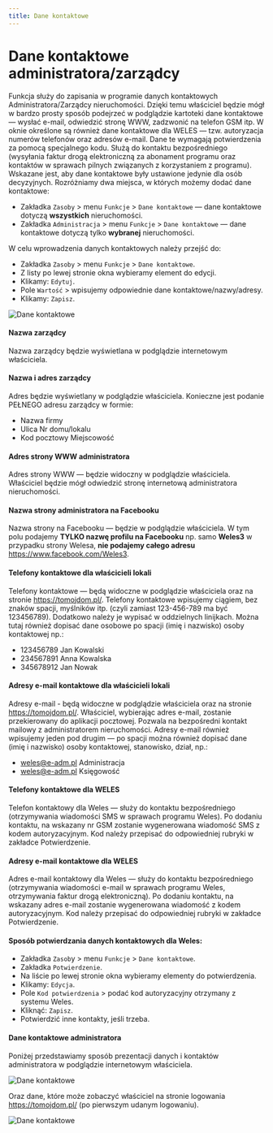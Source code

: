 ```yaml
---
title: Dane kontaktowe
---
```


# Dane kontaktowe administratora/zarządcy

Funkcja służy do zapisania w programie danych kontaktowych Administratora/Zarządcy nieruchomości. Dzięki temu właściciel będzie mógł w bardzo prosty sposób podejrzeć w podglądzie kartoteki dane kontaktowe — wysłać e-mail, odwiedzić stronę WWW, zadzwonić na telefon GSM itp. W oknie określone są również dane kontaktowe dla WELES — tzw. autoryzacja numerów telefonów oraz adresów e-mail. Dane te wymagają potwierdzenia za pomocą specjalnego kodu. Służą do kontaktu bezpośredniego (wysyłania faktur drogą elektroniczną za abonament programu oraz kontaktów w sprawach pilnych związanych z korzystaniem z programu). Wskazane jest, aby dane kontaktowe były ustawione jedynie dla osób decyzyjnych. Rozróżniamy dwa miejsca, w których możemy dodać dane kontaktowe:

- Zakładka `Zasoby` > menu `Funkcje` > `Dane kontaktowe` — dane kontaktowe dotyczą **wszystkich** nieruchomości.
- Zakładka `Administracja` > menu `Funkcje` > `Dane kontaktowe` — dane kontaktowe dotyczą tylko **wybranej** nieruchomości.

 W celu wprowadzenia danych kontaktowych należy przejść do:

- Zakładka `Zasoby` > menu `Funkcje` > `Dane kontaktowe`.
- Z listy po lewej stronie okna wybieramy element do edycji.
- Klikamy: `Edytuj`.
- Pole `Wartość` > wpisujemy odpowiednie dane kontaktowe/nazwy/adresy.
- Klikamy: `Zapisz`.

![Dane kontaktowe](danekontaktowe.gif)

#### Nazwa zarządcy

Nazwa zarządcy będzie wyświetlana w podglądzie internetowym właściciela.

#### Nazwa i adres zarządcy

Adres będzie wyświetlany w podglądzie właściciela. Konieczne jest podanie PEŁNEGO adresu zarządcy w formie:

- Nazwa firmy
- Ulica Nr domu/lokalu
- Kod pocztowy Miejscowość

#### Adres strony WWW administratora

Adres strony WWW — będzie widoczny w podglądzie właściciela. Właściciel będzie mógł odwiedzić stronę internetową administratora nieruchomości.

#### Nazwa strony administratora na Facebooku

Nazwa strony na Facebooku — będzie w podglądzie właściciela. W tym polu podajemy **TYLKO nazwę profilu na Facebooku** np. samo **Weles3** w przypadku strony Welesa, **nie podajemy całego adresu** https://www.facebook.com/Weles3.

#### Telefony kontaktowe dla właścicieli lokali

Telefony kontaktowe — będą widoczne w podglądzie właściciela oraz na stronie https://tomojdom.pl/. Telefony kontaktowe wpisujemy ciągiem, bez znaków spacji, myślników itp. (czyli zamiast 123-456-789 ma być 123456789). Dodatkowo należy je wypisać w oddzielnych linijkach. Można tutaj również dopisać dane osobowe po spacji (imię i nazwisko) osoby kontaktowej np.:

- 123456789 Jan Kowalski
- 234567891 Anna Kowalska
- 345678912 Jan Nowak

#### Adresy e-mail kontaktowe dla właścicieli lokali

Adresy e-mail - będą widoczne w podglądzie właściciela oraz na stronie https://tomojdom.pl/. Właściciel, wybierając adres e-mail, zostanie przekierowany do aplikacji pocztowej. Pozwala na bezpośredni kontakt mailowy z administratorem nieruchomości. Adresy e-mail również wpisujemy jeden pod drugim — po spacji można również dopisać dane (imię i nazwisko) osoby kontaktowej, stanowisko, dział, np.:

- weles@e-adm.pl Administracja
- weles@e-adm.pl Księgowość

#### Telefony kontaktowe dla WELES

Telefon kontaktowy dla Weles — służy do kontaktu bezpośredniego (otrzymywania wiadomości SMS w sprawach programu Weles). Po dodaniu kontaktu, na wskazany nr GSM zostanie wygenerowana wiadomość SMS z kodem autoryzacyjnym. Kod należy przepisać do odpowiedniej rubryki w zakładce Potwierdzenie.

#### Adresy e-mail kontaktowe dla WELES

Adres e-mail kontaktowy dla Weles — służy do kontaktu bezpośredniego (otrzymywania wiadomości e-mail w sprawach programu Weles, otrzymywania faktur drogą elektroniczną). Po dodaniu kontaktu, na wskazany adres e-mail zostanie wygenerowana wiadomość z kodem autoryzacyjnym. Kod należy przepisać do odpowiedniej rubryki w zakładce Potwierdzenie.

#### Sposób potwierdzania danych kontaktowych dla Weles:

- Zakładka `Zasob`y > menu `Funkcje` > `Dane kontaktowe`.
- Zakładka `Potwierdzenie`.
- Na liście po lewej stronie okna wybieramy elementy do potwierdzenia.
- Klikamy: `Edycja`.
- Pole `Kod potwierdzenia` > podać kod autoryzacyjny otrzymany z systemu Weles.
- Kliknąć: `Zapisz`.
- Potwierdzić inne kontakty, jeśli trzeba.

#### Dane kontaktowe administratora

Poniżej przedstawiamy sposób prezentacji danych i kontaktów administratora w podglądzie internetowym właściciela.

![Dane kontaktowe](danekontaktoweekar.png)

Oraz dane, które może zobaczyć właściciel na stronie logowania https://tomojdom.pl/ (po pierwszym udanym logowaniu).

![Dane kontaktowe](danekontaktowestrlog.png)